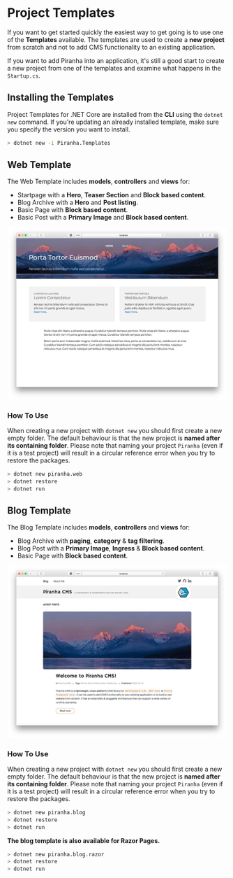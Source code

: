 # Project Templates

If you want to get started quickly the easiest way to get going is to use one of the **Templates** available. The templates are used to create a **new project** from scratch and not to add CMS functionality to an existing application.

If you want to add Piranha into an application, it's still a good start to create a new project from one of the templates and examine what happens in the `Startup.cs`.

## Installing the Templates

Project Templates for .NET Core are installed from the **CLI** using the `dotnet new` command. If you're updating an already installed template, make sure you specify the version you want to install.

~~~ bash
> dotnet new -i Piranha.Templates
~~~

## Web Template

The Web Template includes **models**, **controllers** and **views** for:

* Startpage with a **Hero**, **Teaser Section** and **Block based content**.
* Blog Archive with a **Hero** and **Post listing**.
* Basic Page with **Block based content**.
* Basic Post with a **Primary Image** and **Block based content**.

![Web Template](../../_assets/templates/template-web.jpg)

### How To Use

When creating a new project with `dotnet new` you should first create a new empty folder. The default behaviour is that the new project is **named after its containing folder**. Please note that naming your project `Piranha` (even if it is a test project) will result in a circular reference error when you try to restore the packages.

~~~ bash
> dotnet new piranha.web
> dotnet restore
> dotnet run
~~~

## Blog Template

The Blog Template includes **models**, **controllers** and **views** for:

* Blog Archive with **paging**, **category** & **tag filtering**.
* Blog Post with a **Primary Image**, **Ingress** & **Block based content**.
* Basic Page with **Block based content**.

![Blog Template](../../_assets/templates/template-blog.jpg)


### How To Use

When creating a new project with `dotnet new` you should first create a new empty folder. The default behaviour is that the new project is **named after its containing folder**. Please note that naming your project `Piranha` (even if it is a test project) will result in a circular reference error when you try to restore the packages.

~~~ bash
> dotnet new piranha.blog
> dotnet restore
> dotnet run
~~~

**The blog template is also available for Razor Pages.**

~~~ bash
> dotnet new piranha.blog.razor﻿
> dotnet restore
> dotnet run
~~~